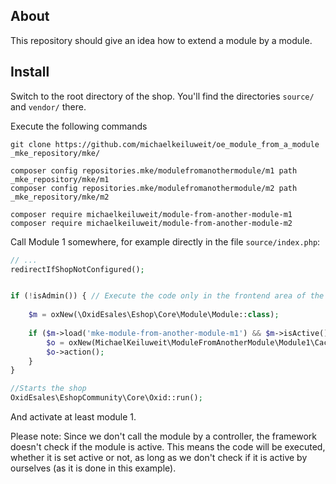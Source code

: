 
## About
This repository should give an idea how to extend a module by a module. 


## Install

Switch to the root directory of the shop. You'll find the directories `source/` and `vendor/` there.

Execute the following commands
```
git clone https://github.com/michaelkeiluweit/oe_module_from_a_module _mke_repository/mke/

composer config repositories.mke/modulefromanothermodule/m1 path _mke_repository/mke/m1
composer config repositories.mke/modulefromanothermodule/m2 path _mke_repository/mke/m2

composer require michaelkeiluweit/module-from-another-module-m1
composer require michaelkeiluweit/module-from-another-module-m2
```

Call Module 1 somewhere, for example directly in the file `source/index.php`:
```php
// ...
redirectIfShopNotConfigured();


if (!isAdmin()) { // Execute the code only in the frontend area of the shop.
    
    $m = oxNew(\OxidEsales\Eshop\Core\Module\Module::class);
    
    if ($m->load('mke-module-from-another-module-m1') && $m->isActive()) {
        $o = oxNew(MichaelKeiluweit\ModuleFromAnotherModule\Module1\Cache::class);
        $o->action();
    }
}

//Starts the shop
OxidEsales\EshopCommunity\Core\Oxid::run();
```

And activate at least module 1.  

Please note: Since we don't call the module by a controller, the framework doesn't check if the module is active.
This means the code will be executed, whether it is set active or not, as long as we don't check if it is active by ourselves (as it is done in this example).

